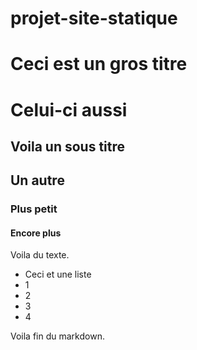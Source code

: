 # projet-site-statique
# Ceci est un gros titre
# Celui-ci aussi 
## Voila un sous titre 
## Un autre
### Plus petit 
#### Encore plus

Voila du texte.

* Ceci et une liste 
* 1
* 2
* 3
* 4

Voila fin du markdown.